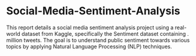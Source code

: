 # Social-Media-Sentiment-Analysis
This report details a social media sentiment analysis project using a real-world dataset from Kaggle, specifically the Sentiment dataset containing . million tweets. The goal is to understand public sentiment towards various topics by applying Natural Language Processing (NLP) techniques.

